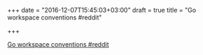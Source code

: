 +++
date = "2016-12-07T15:45:03+03:00"
draft = true
title = "Go workspace conventions  #reddit"

+++

<p><a href="https://t.co/5bTBtQMtJi">Go workspace conventions  #reddit</a></p>
